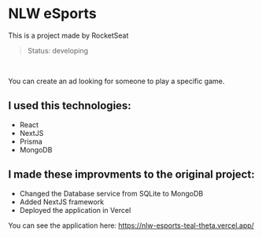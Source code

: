# NLW eSports
This is a project made by RocketSeat

> Status: developing

<br>

You can create an ad looking for someone to play a specific game.

## I used this technologies:
* React
* NextJS
* Prisma
* MongoDB

## I made these improvments to the original project:
* Changed the Database service from SQLite to MongoDB
* Added NextJS framework
* Deployed the application in Vercel

You can see the application here: <a href="https://nlw-esports-teal-theta.vercel.app/" target="_blank">https://nlw-esports-teal-theta.vercel.app/</a>